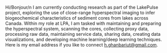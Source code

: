 Hi/Bonjour/n
I am currently conducting research as part of the LakePulse project, exploring the use of close-range hyperspectral imaging to infer biogeochemical characteristics of sediment cores from lakes across Canada. Within my role at LPA, I am tasked with maintaining and preparing the hyperspectral system, scanning the cores, collecting proxy data, processing raw data, maintaining service data, sharing data, creating data visualizations, and developing machine learning/deep learning techniques. Here is my email address if you like to connect h.ghanbariut@gmail.com.

